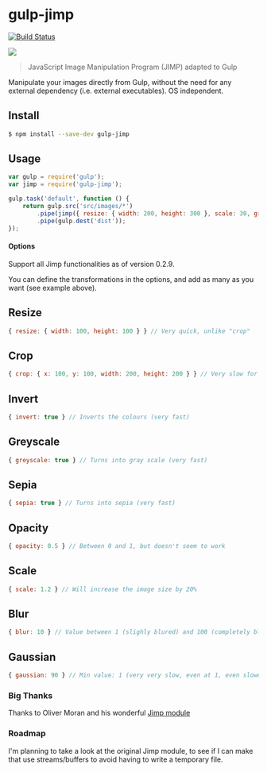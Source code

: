 gulp-jimp
=========

[![Build Status](https://travis-ci.org/antoinejaussoin/gulp-jimp.svg)](https://travis-ci.org/antoinejaussoin/gulp-jimp)

![](https://nodei.co/npm/gulp-jimp.png?downloads=True&stars=True)

> JavaScript Image Manipulation Program (JIMP) adapted to Gulp


Manipulate your images directly from Gulp, without the need for any external dependency (i.e. external executables). OS independent.

## Install

```sh
$ npm install --save-dev gulp-jimp
```

## Usage

```js
var gulp = require('gulp');
var jimp = require('gulp-jimp');

gulp.task('default', function () {
	return gulp.src('src/images/*')
		.pipe(jimp({ resize: { width: 200, height: 300 }, scale: 30, greyscale: true }))
		.pipe(gulp.dest('dist'));
});
```

#### Options

Support all Jimp functionalities as of version 0.2.9.

You can define the transformations in the options, and add as many as you want (see example above).

## Resize

```js
{ resize: { width: 100, height: 100 } } // Very quick, unlike "crop"
```

## Crop

```js
{ crop: { x: 100, y: 100, width: 200, height: 200 } } // Very slow for some reason
```

## Invert

```js
{ invert: true } // Inverts the colours (very fast)
```

## Greyscale

```js
{ greyscale: true } // Turns into gray scale (very fast)
```

## Sepia

```js
{ sepia: true } // Turns into sepia (very fast)
```

## Opacity

```js
{ opacity: 0.5 } // Between 0 and 1, but doesn't seem to work
```

## Scale

```js
{ scale: 1.2 } // Will increase the image size by 20%
```


## Blur

```js
{ blur: 10 } // Value between 1 (slighly blured) and 100 (completely blured)
```

## Gaussian

```js
{ gaussian: 90 } // Min value: 1 (very very slow, even at 1, even slower when you go higher)
```

### Big Thanks

Thanks to Oliver Moran and his wonderful [Jimp module](https://www.npmjs.org/package/jimp)

### Roadmap

I'm planning to take a look at the original Jimp module, to see if I can make that use streams/buffers to avoid having to write a temporary file.
